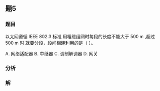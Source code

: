 ## 题5
### 题目
以太网遵循 IEEE 802.3 标准,用粗缆组网时每段的长度不能大于 ${500}\mathrm{\;m}$ ,超过 ${500}\mathrm{\;m}$ 时 就要分段，段间相连利用的是（ ）。

A. 网络适配器 B. 中继器 C. 调制解调器 D. 网关
### 分析

### 解